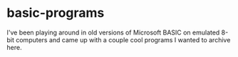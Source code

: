 # basic-programs
I've been playing around in old versions of Microsoft BASIC on emulated 8-bit computers and came up with a couple cool programs I wanted to archive here.
